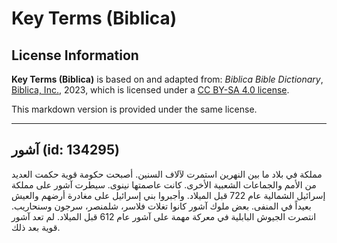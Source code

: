 # Key Terms (Biblica)

## License Information

**Key Terms (Biblica)** is based on and adapted from: _Biblica Bible Dictionary_, [Biblica, Inc.](https://www.biblica.com/), 2023, which is licensed under a [CC BY-SA 4.0 license](https://creativecommons.org/licenses/by-sa/4.0/legalcode.en).

This markdown version is provided under the same license.



--------------------------------

## آشور (id: 134295)

مملكة في بلاد ما بين النهرين استمرت لآلاف السنين. أصبحت حكومة قوية حكمت العديد من الأمم والجماعات الشعبية الأخرى. كانت عاصمتها نينوى. سيطرت آشور على مملكة إسرائيل الشمالية عام 722 قبل الميلاد. وأجبروا بني إسرائيل على مغادرة أرضهم والعيش بعيداً في المنفى. بعض ملوك آشور كانوا تغلات فلاسر، شلمنصر، سرجون وسنحاريب. انتصرت الجيوش البابلية في معركة مهمة على آشور عام 612 قبل الميلاد. لم تعد آشور قوية بعد ذلك.


